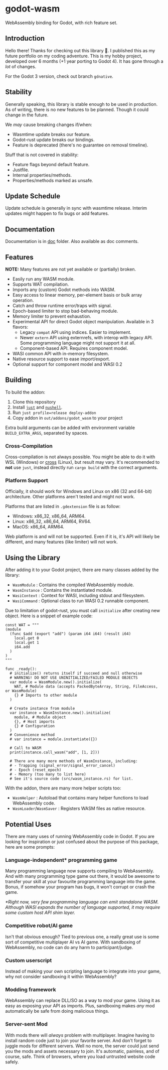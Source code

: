 # godot-wasm
WebAssembly binding for Godot, with rich feature set.

## Introduction
Hello there! Thanks for checking out this library 🙏.
I published this as my future portfolio on my coding adventure.
This is my hobby project, developed over 6 months
(+1 year porting to Godot 4).
It has gone through a _lot_ of changes.

For the Godot 3 version, check out branch `gdnative`.

## Stability

Generally speaking, this library is stable enough to be used in production.
As of writing, there is no new features to be planned.
Though it could change in the future.

We _may_ cause breaking changes if/when:
- Wasmtime update breaks our feature.
- Godot-rust update breaks our bindings.
- Feature is deprecated (there's no guarantee on removal timeline).

Stuff that is not covered in stability:
- Feature flags beyond default feature.
- Justfile.
- Internal properties/methods.
- Properties/methods marked as unsafe.

## Update Schedule

Update schedule is generally in sync with wasmtime release.
Interim updates might happen to fix bugs or add features.

## Documentation

Documentation is in [doc](doc/README.md) folder. Also available as doc comments.

## Features

**NOTE:** Many features are not yet available or (partially) broken.

* Easily run any WASM module.
* Supports WAT compilation.
* Imports any (custom) Godot methods into WASM.
* Easy access to linear memory, per-element basis or bulk array operation.
* Catch and throw runtime error/traps with signal.
* Epoch-based limiter to stop bad-behaving module.
* Memory limiter to prevent exhaustion.
* Experimental API for direct Godot object manipulation. Available in 3 flavors:
  * Legacy `compat` API using indices. Easier to implement.
  * Newer `extern` API using externrefs, with interop with legacy API.
    Some programming language might not support it at all.
  * Component-based API. Requires component model.
* WASI common API with in-memory filesystem.
* Native resource support to ease import/export.
* Optional support for component model and WASI 0.2

## Building
To build the addon:
1. Clone this repository
2. Install [`just`](https://github.com/casey/just) and [`nushell`](https://github.com/nushell/nushell).
3. Run `just profile=release deploy-addon`
4. Copy addon in `out/addons/godot_wasm` to your project

Extra build arguments can be added with
environment variable `BUILD_EXTRA_ARGS`, separated by spaces.

### Cross-Compilation
Cross-compilation is not always possible.
You might be able to do it with WSL (Windows)
or [cross](https://crates.io/crates/cross) (Linux), but result may vary.
It's recommended to **not** use `just`,
instead directly run `cargo build` with the correct arguments.

### Platform Support
Officially, it should work for Windows and Linux on x86 (32 and 64-bit) architecture.
Other platforms aren't tested and might not work.

Platforms that are listed in `.gdextension` file is as follow:
* Windows: x86_32, x86_64, ARM64.
* Linux: x86_32, x86_64, ARM64, RV64.
* MacOS: x86_64, ARM64.

Web platform is and will not be supported.
Even if it is, it's API will likely be different,
and many features (like limiter) will not work.

## Using the Library
After adding it to your Godot project, there are many classes added by the library:
* `WasmModule` : Contains the compiled WebAssembly module.
* `WasmInstance` : Contains the instantiated module.
* `WasiContext` : Context for WASI, including stdout and filesystem.
* `WasiCommand` : Optional class to run WASI 0.2 runnable component.

Due to limitation of godot-rust,
you must call `initialize` after creating new object.
Here is a snippet of example code:
```gdscript
const WAT = """
(module
  (func $add (export "add") (param i64 i64) (result i64)
    local.get 0
    local.get 1
    i64.add
  )
)
"""

func _ready():
  # initialize() returns itself if succeed and null otherwise
  # WARNING! DO NOT USE UNINITIALIZED/FAILED MODULE OBJECTS
  var module = WasmModule.new().initialize(
    WAT, # Module data (accepts PackedByteArray, String, FileAccess, or WasmModule)
    {} # Imports to other module
  )

  # Create instance from module
  var instance = WasmInstance.new().initialize(
    module, # Module object
    {}, # Host imports
    {} # Configuration
  )
  # Convenience method
  # var instance = module.instantiate({})

  # Call to WASM
  print(instance.call_wasm("add", [1, 2]))

  # There are many more methods of WasmInstance, including:
  # - Trapping (signal_error/signal_error_cancel)
  # - Epoch (reset_epoch)
  # - Memory (too many to list here)
  # See it's source code (src/wasm_instance.rs) for list.
```

With the addon, there are many more helper scripts too:
* `WasmHelper` : Autoload that contains many helper functions to load
  WebAssembly code.
* `WasmLoader`/`WasmSaver` : Registers WASM files as native resource.

## Potential Uses

There are many uses of running WebAssembly code in Godot. If you are looking
for inspiration or just confused about the purpose of this package,
here are some prompts:

### Language-independent* programming game

  Many programming language now supports compiling to WebAssembly. And with
  many programming type game out there, it would be awesome to transfer your
  skill at your favourite programming language into the game. Bonus, if
  somehow your program has bugs, it won't corrupt or crash the game.

  _*Right now, very few programming language can emit standalone WASM.
  Although WASI expands the number of language supported, it may require
  some custom host API shim layer._

### Competitive robot/AI game

  Isn't that obvious enough? Tied to previous one, a really great use is some
  sort of competitive multiplayer AI vs AI game. With sandboxing of
  WebAssembly, no code can do any harm to participant/judge.

### Custom userscript

  Instead of making your own scripting language to integrate into your game,
  why not consider sandboxing it within WebAssembly?

### Modding framework

  WebAssembly can replace DLL/SO as a way to mod your game. Using it as easy
  as exposing your API as imports. Plus, sandboxing makes *any* mod
  automatically be safe from doing malicious things.

### Server-sent Mod

  With mods there will *always* problem with multiplayer. Imagine having to
  install random code just to join your favorite server. And don't forget
  to juggle mods for different servers. Well no more, the server could just
  send you the mods and assets necessary to join. It's automatic, painless,
  and of course, safe. Think of browsers, where you load untrusted website
  code safely.
